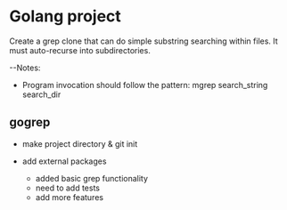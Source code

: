 # Golang project
Create a grep clone that can do simple substring searching
within files. It must auto-recurse into subdirectories.

--Notes:
* Program invocation should follow the pattern:
  mgrep search_string search_dir

## gogrep
- make project directory & git init
- add external packages 

    -  added basic grep functionality
    -  need to add tests
    -  add more features
 
